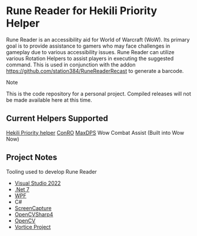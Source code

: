 # Rune Reader for Hekili Priority Helper
Rune Reader is an accessibility aid for World of Warcraft (WoW). 
Its primary goal is to provide assistance to gamers who may face challenges in gameplay due to various accessibility issues.
Rune Reader can utilize various Rotation Helpers to assist players in executing the suggested command.
This is used in conjunction with the addon https://github.com/station384/RuneReaderRecast to generate a barcode.
> [!NOTE]
> This is the code repository for a personal project.  Compiled releases will not be made available here at this time.

Current Helpers Supported
-------------
[Hekili Priority helper](https://github.com/Hekili/hekili)
[ConRO](https://github.com/Vae2009/ConRO)
[MaxDPS](https://github.com/kaminaris/MaxDps)
Wow Combat Assist (Built into Wow Now)

Project Notes
-------------
Tooling used to develop Rune Reader
* [Visual Studio 2022](https://visualstudio.microsoft.com/vs/community/)
* [.Net 7](https://dotnet.microsoft.com/en-us/download/dotnet/7.0) 
* [WPF](https://github.com/dotnet/wpf)
* C#
* [ScreenCapture](https://github.com/DarthAffe/ScreenCapture.NET)
* [OpenCVSharp4](https://github.com/shimat/opencvsharp)
* [OpenCV](https://github.com/opencv)
* [Vortice Project](https://github.com/amerkoleci/Vortice.Windows)




